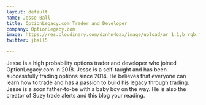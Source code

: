 ```yaml
---
layout: default
name: Jesse Ball
title: OptionLegacy.com Trader and Developer
company: OptionLegacy.com
image: https://res.cloudinary.com/dznhn4oax/image/upload/ar_1:1,b_rgb:ffffff,bo_5px_solid_rgb:ffffff,c_fill,g_auto,r_max/v1549178360/jesseprofile.png
twitter: jball5

---
```

Jesse is a high probability options trader and developer who joined OptionLegacy.com in 2018. Jesse is a self-taught and has been successfully trading options since 2014. He believes that everyone can learn how to trade and has a passion to build his legacy through trading. Jesse is a soon father-to-be with a baby boy on the way. He is also the creator of Suzy trade alerts and this blog your reading. <i class="far fa-laugh-wink fa-2x"></i>
